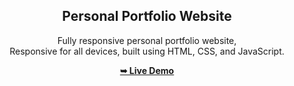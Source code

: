 <div align="center">
  
  
  <h2 align="center">Personal Portfolio Website</h2>

  Fully responsive personal portfolio website, <br />Responsive for all devices, built using HTML, CSS, and JavaScript.

  <a href="https://manas8991.github.io/Manas_new_portfolio111/"><strong>➥ Live Demo</strong></a>

</div>
